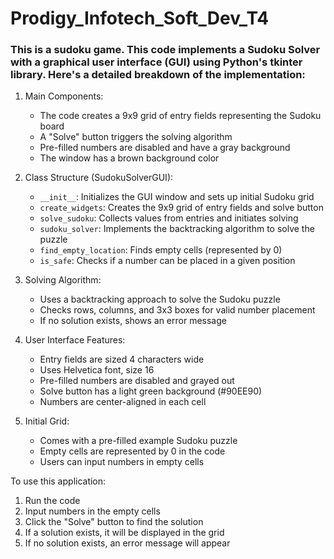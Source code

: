 # Prodigy_Infotech_Soft_Dev_T4
<h3>This is a sudoku game.
This code implements a Sudoku Solver with a graphical user interface (GUI) using Python's tkinter library. Here's a detailed breakdown of the implementation:</h3>

1. Main Components:
   - The code creates a 9x9 grid of entry fields representing the Sudoku board
   - A "Solve" button triggers the solving algorithm
   - Pre-filled numbers are disabled and have a gray background
   - The window has a brown background color

2. Class Structure (SudokuSolverGUI):
   - `__init__`: Initializes the GUI window and sets up initial Sudoku grid
   - `create_widgets`: Creates the 9x9 grid of entry fields and solve button
   - `solve_sudoku`: Collects values from entries and initiates solving
   - `sudoku_solver`: Implements the backtracking algorithm to solve the puzzle
   - `find_empty_location`: Finds empty cells (represented by 0)
   - `is_safe`: Checks if a number can be placed in a given position

3. Solving Algorithm:
   - Uses a backtracking approach to solve the Sudoku puzzle
   - Checks rows, columns, and 3x3 boxes for valid number placement
   - If no solution exists, shows an error message

4. User Interface Features:
   - Entry fields are sized 4 characters wide
   - Uses Helvetica font, size 16
   - Pre-filled numbers are disabled and grayed out
   - Solve button has a light green background (#90EE90)
   - Numbers are center-aligned in each cell

5. Initial Grid:
   - Comes with a pre-filled example Sudoku puzzle
   - Empty cells are represented by 0 in the code
   - Users can input numbers in empty cells

To use this application:
1. Run the code
2. Input numbers in the empty cells
3. Click the "Solve" button to find the solution
4. If a solution exists, it will be displayed in the grid
5. If no solution exists, an error message will appear
